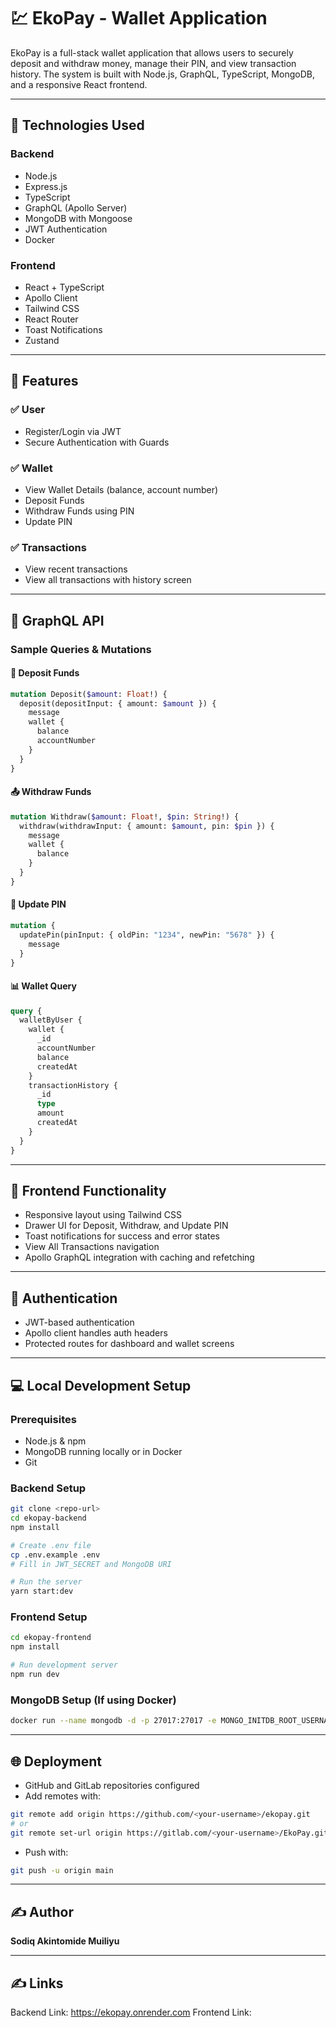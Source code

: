 # 💹 EkoPay - Wallet Application

EkoPay is a full-stack wallet application that allows users to securely deposit and withdraw money, manage their PIN, and view transaction history. The system is built with Node.js, GraphQL, TypeScript, MongoDB, and a responsive React frontend.

---

## 🔧 Technologies Used

### Backend

* Node.js
* Express.js
* TypeScript
* GraphQL (Apollo Server)
* MongoDB with Mongoose
* JWT Authentication
* Docker

### Frontend

* React + TypeScript
* Apollo Client
* Tailwind CSS
* React Router
* Toast Notifications
* Zustand


---

## 🚀 Features

### ✅ User

* Register/Login via JWT
* Secure Authentication with Guards

### ✅ Wallet

* View Wallet Details (balance, account number)
* Deposit Funds
* Withdraw Funds using PIN
* Update PIN

### ✅ Transactions

* View recent transactions
* View all transactions with history screen

---

## 🧩 GraphQL API

### Sample Queries & Mutations

#### 📅 Deposit Funds

```graphql
mutation Deposit($amount: Float!) {
  deposit(depositInput: { amount: $amount }) {
    message
    wallet {
      balance
      accountNumber
    }
  }
}
```

#### 📤 Withdraw Funds

```graphql
mutation Withdraw($amount: Float!, $pin: String!) {
  withdraw(withdrawInput: { amount: $amount, pin: $pin }) {
    message
    wallet {
      balance
    }
  }
}
```

#### 🔐 Update PIN

```graphql
mutation {
  updatePin(pinInput: { oldPin: "1234", newPin: "5678" }) {
    message
  }
}
```

#### 📊 Wallet Query

```graphql
query {
  walletByUser {
    wallet {
      _id
      accountNumber
      balance
      createdAt
    }
    transactionHistory {
      _id
      type
      amount
      createdAt
    }
  }
}
```

---

## 📱 Frontend Functionality

* Responsive layout using Tailwind CSS
* Drawer UI for Deposit, Withdraw, and Update PIN
* Toast notifications for success and error states
* View All Transactions navigation
* Apollo GraphQL integration with caching and refetching

---

## 🔐 Authentication

* JWT-based authentication
* Apollo client handles auth headers
* Protected routes for dashboard and wallet screens

---

## 💻 Local Development Setup

### Prerequisites

* Node.js & npm
* MongoDB running locally or in Docker
* Git

### Backend Setup

```bash
git clone <repo-url>
cd ekopay-backend
npm install

# Create .env file
cp .env.example .env
# Fill in JWT_SECRET and MongoDB URI

# Run the server
yarn start:dev
```

### Frontend Setup

```bash
cd ekopay-frontend
npm install

# Run development server
npm run dev
```

### MongoDB Setup (If using Docker)

```bash
docker run --name mongodb -d -p 27017:27017 -e MONGO_INITDB_ROOT_USERNAME=admin -e MONGO_INITDB_ROOT_PASSWORD=admin mongo
```

---

## 🌐 Deployment

* GitHub and GitLab repositories configured
* Add remotes with:

```bash
git remote add origin https://github.com/<your-username>/ekopay.git
# or
git remote set-url origin https://gitlab.com/<your-username>/EkoPay.git
```

* Push with:

```bash
git push -u origin main
```

---

## ✍️ Author

**Sodiq Akintomide Muiliyu**

---
## ✍️ Links

Backend Link: https://ekopay.onrender.com
Frontend Link: 
